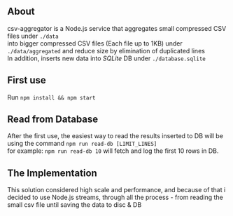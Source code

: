 ## About
csv-aggregator is a Node.js service that aggregates small compressed CSV files under `./data` </br>
into bigger compressed CSV files (Each file up to 1KB) under `./data/aggregated`
and reduce size by elimination of duplicated lines  </br>
In addition, inserts new data into *SQLite* DB under `./database.sqlite`

## First use
Run `npm install && npm start`

## Read from Database
After the first use, the easiest way to read the results inserted to DB will be using the command `npm run read-db [LIMIT_LINES]` </br> 
for example: `npm run read-db 10` will fetch and log the first 10 rows in DB.

## The Implementation
This solution considered high scale and performance, and because of that i decided to use
Node.js streams, through all the process - from reading the small csv file until saving the data to disc & DB
